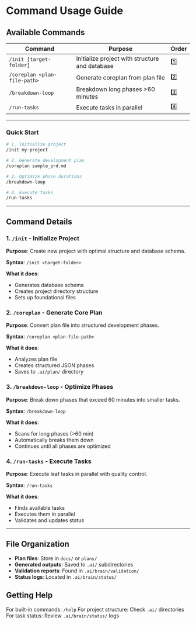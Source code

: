 # Command Usage Guide

## Available Commands

| Command | Purpose | Order |
|---|---|---|
| `/init [target-folder]` | Initialize project with structure and database | 1️⃣ |
| `/coreplan <plan-file-path>` | Generate coreplan from plan file | 2️⃣ |
| `/breakdown-loop` | Breakdown long phases >60 minutes | 3️⃣ |
| `/run-tasks` | Execute tasks in parallel | 4️⃣ |

---



### Quick Start

```bash
# 1. Initialize project
/init my-project

# 2. Generate development plan
/coreplan sample_prd.md

# 3. Optimize phase durations
/breakdown-loop

# 4. Execute tasks
/run-tasks
```

---

## Command Details

### 1. `/init` - Initialize Project
**Purpose**: Create new project with optimal structure and database schema.

**Syntax**: `/init <target-folder>`

**What it does**:
- Generates database schema
- Creates project directory structure
- Sets up foundational files

### 2. `/coreplan` - Generate Core Plan
**Purpose**: Convert plan file into structured development phases.

**Syntax**: `/coreplan <plan-file-path>`

**What it does**:
- Analyzes plan file
- Creates structured JSON phases
- Saves to `.ai/plan/` directory

### 3. `/breakdown-loop` - Optimize Phases
**Purpose**: Break down phases that exceed 60 minutes into smaller tasks.

**Syntax**: `/breakdown-loop`

**What it does**:
- Scans for long phases (>60 min)
- Automatically breaks them down
- Continues until all phases are optimized

### 4. `/run-tasks` - Execute Tasks
**Purpose**: Execute leaf tasks in parallel with quality control.

**Syntax**: `/run-tasks`

**What it does**:
- Finds available tasks
- Executes them in parallel
- Validates and updates status

---

## File Organization

- **Plan files**: Store in `docs/` or `plans/`
- **Generated outputs**: Saved to `.ai/` subdirectories
- **Validation reports**: Found in `.ai/brain/validation/`
- **Status logs**: Located in `.ai/brain/status/`

## Getting Help

For built-in commands: `/help`
For project structure: Check `.ai/` directories
For task status: Review `.ai/brain/status/` logs